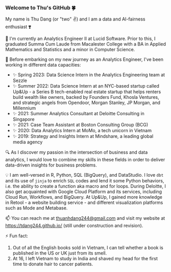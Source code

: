 ### Welcome to Thu's GitHub :four_leaf_clover:

My name is Thu Dang (or "two" ✌️) and I am a data and AI-fairness enthusiast ❣️

🔭 I'm currently an Analytics Engineer II at Lucid Software. Prior to this, I graduated Summa Cum Laude from Macalester College with a BA in Applied Mathematics and Statistics and a minor in Computer Science. 

🌱 Before embarking on my new journey as an Analytics Engineer, I've been working in different data capacities: 
-   :sparkles: Spring 2023: Data Science Intern in the Analytics Engineering team at Sezzle
-   :sparkles: Summer 2022: Data Science Intern at an NYC-based startup called Up&Up - a Series B tech-enabled real estate startup that helps renters build wealth like owners, backed by Founders Fund, Khosla Ventures, and strategic angels from Opendoor, Morgan Stanley, JP Morgan, and Millennium
- 	:sparkles: 2021: Summer Analytics Consultant at Deloitte Consulting in Singapore
- 	:sparkles: 2021: Case Team Assistant at Boston Consulting Group (BCG)
- 	:sparkles: 2020: Data Analytics Intern at MoMo, a tech unicorn in Vietnam
- 	:sparkles: 2019: Strategy and Insights Intern at Mindshare, a leading global media agency 

:mag: As I discover my passion in the intersection of business and data analytics, I would love to combine my skills in these fields in order to deliver data-driven insights for business problems.

:bulb: I am well-versed in R, Python, SQL (BigQuery), and DataStudio. I love `dbt` and its use of `jinja` to enrich `SQL` codes and lend it some Python behaviors, i.e. the ability to create a function aka macro and for loops. During Deloitte, I also get acquainted with Google Cloud Platform and its services, including Cloud Run, Workflows, and BigQuery. At Up&Up, I gained more knowledge in Retool - a website building service - and different visualization platforms such as Mode and Metabase.

📫 You can reach me at thuanhdang244@gmail.com and visit my website at https://tdang244.github.io/ (still under construction and revision).

⚡ Fun fact: 
1. Out of all the English books sold in Vietnam, I can tell whether a book is published in the US or UK just from its smell. 
2. At 16, I left Vietnam to study in India and shaved my head for the first time to donate hair to cancer patients.

